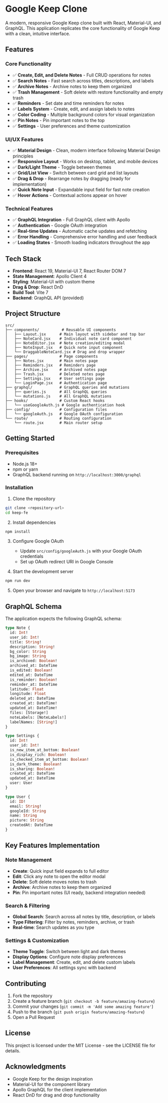 # Google Keep Clone

A modern, responsive Google Keep clone built with React, Material-UI, and GraphQL. This application replicates the core functionality of Google Keep with a clean, intuitive interface.

## Features

### Core Functionality
- ✅ **Create, Edit, and Delete Notes** - Full CRUD operations for notes
- ✅ **Search Notes** - Fast search across titles, descriptions, and labels
- ✅ **Archive Notes** - Archive notes to keep them organized
- ✅ **Trash Management** - Soft delete with restore functionality and empty trash
- ✅ **Reminders** - Set date and time reminders for notes
- ✅ **Labels System** - Create, edit, and assign labels to notes
- ✅ **Color Coding** - Multiple background colors for visual organization
- ✅ **Pin Notes** - Pin important notes to the top
- ✅ **Settings** - User preferences and theme customization

### UI/UX Features
- ✅ **Material Design** - Clean, modern interface following Material Design principles
- ✅ **Responsive Layout** - Works on desktop, tablet, and mobile devices
- ✅ **Dark/Light Theme** - Toggle between themes
- ✅ **Grid/List View** - Switch between card grid and list layouts
- ✅ **Drag & Drop** - Rearrange notes by dragging (ready for implementation)
- ✅ **Quick Note Input** - Expandable input field for fast note creation
- ✅ **Hover Actions** - Contextual actions appear on hover

### Technical Features
- ✅ **GraphQL Integration** - Full GraphQL client with Apollo
- ✅ **Authentication** - Google OAuth integration
- ✅ **Real-time Updates** - Automatic cache updates and refetching
- ✅ **Error Handling** - Comprehensive error handling and user feedback
- ✅ **Loading States** - Smooth loading indicators throughout the app

## Tech Stack

- **Frontend**: React 19, Material-UI 7, React Router DOM 7
- **State Management**: Apollo Client 4
- **Styling**: Material-UI with custom theme
- **Drag & Drop**: React DnD
- **Build Tool**: Vite 7
- **Backend**: GraphQL API (provided)

## Project Structure

```
src/
├── components/          # Reusable UI components
│   ├── Layout.jsx      # Main layout with sidebar and top bar
│   ├── NoteCard.jsx    # Individual note card component
│   ├── NoteEditor.jsx  # Note creation/editing modal
│   ├── NoteInput.jsx   # Quick note input component
│   └── DraggableNoteCard.jsx # Drag and drop wrapper
├── pages/              # Page components
│   ├── Notes.jsx       # Main notes page
│   ├── Reminders.jsx   # Reminders page
│   ├── Archive.jsx     # Archived notes page
│   ├── Trash.jsx       # Deleted notes page
│   ├── Settings.jsx    # User settings page
│   └── LoginPage.jsx   # Authentication page
├── graphql/            # GraphQL queries and mutations
│   ├── queries.js      # All GraphQL queries
│   └── mutations.js    # All GraphQL mutations
├── hooks/              # Custom React hooks
│   └── useGoogleAuth.js # Google authentication hook
├── config/             # Configuration files
│   └── googleAuth.js   # Google OAuth configuration
└── route/              # Routing configuration
    └── route.jsx       # Main router setup
```

## Getting Started

### Prerequisites
- Node.js 18+ 
- npm or yarn
- GraphQL backend running on `http://localhost:3000/graphql`

### Installation

1. Clone the repository
```bash
git clone <repository-url>
cd keep-fe
```

2. Install dependencies
```bash
npm install
```

3. Configure Google OAuth
   - Update `src/config/googleAuth.js` with your Google OAuth credentials
   - Set up OAuth redirect URI in Google Console

4. Start the development server
```bash
npm run dev
```

5. Open your browser and navigate to `http://localhost:5173`

## GraphQL Schema

The application expects the following GraphQL schema:

```graphql
type Note {
  id: Int!
  user_id: Int!
  title: String!
  description: String!
  bg_color: String
  bg_image: String
  is_archived: Boolean!
  archived_at: DateTime
  is_edited: Boolean!
  edited_at: DateTime
  is_reminder: Boolean!
  reminder_at: DateTime
  latitude: Float
  longitude: Float
  deleted_at: DateTime
  created_at: DateTime!
  updated_at: DateTime!
  files: [Storage!]
  noteLabels: [NoteLabels!]
  labelNames: [String!]
}

type Settings {
  id: Int!
  user_id: Int!
  is_new_item_at_bottom: Boolean!
  is_display_rich: Boolean!
  is_checked_item_at_bottom: Boolean!
  is_dark_theme: Boolean!
  is_sharing: Boolean!
  created_at: DateTime
  updated_at: DateTime
  user: User
}

type User {
  id: ID!
  email: String!
  googleId: String
  name: String
  picture: String
  createdAt: DateTime
}
```

## Key Features Implementation

### Note Management
- **Create**: Quick input field expands to full editor
- **Edit**: Click any note to open the editor modal
- **Delete**: Soft delete moves notes to trash
- **Archive**: Archive notes to keep them organized
- **Pin**: Pin important notes (UI ready, backend integration needed)

### Search & Filtering
- **Global Search**: Search across all notes by title, description, or labels
- **Type Filtering**: Filter by notes, reminders, archive, or trash
- **Real-time**: Search updates as you type

### Settings & Customization
- **Theme Toggle**: Switch between light and dark themes
- **Display Options**: Configure note display preferences
- **Label Management**: Create, edit, and delete custom labels
- **User Preferences**: All settings sync with backend

## Contributing

1. Fork the repository
2. Create a feature branch (`git checkout -b feature/amazing-feature`)
3. Commit your changes (`git commit -m 'Add some amazing feature'`)
4. Push to the branch (`git push origin feature/amazing-feature`)
5. Open a Pull Request

## License

This project is licensed under the MIT License - see the LICENSE file for details.

## Acknowledgments

- Google Keep for the design inspiration
- Material-UI for the component library
- Apollo GraphQL for the client implementation
- React DnD for drag and drop functionality